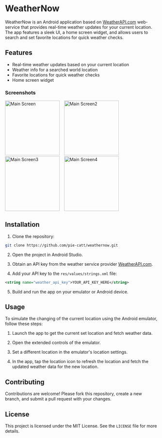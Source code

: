 # WeatherNow

WeatherNow is an Android application based on <a href="https://www.weatherapi.com/" title="Free Weather API">WeatherAPI.com</a> web-service that provides real-time weather updates for your current location. The app features a sleek UI, a home screen widget, and allows users to search and set favorite locations for quick weather checks.

## Features

- Real-time weather updates based on your current location
- Weather info for a searched world location
- Favorite locations for quick weather checks
- Home screen widget

### Screenshots
<img src="https://github.com/pie-catt/WeatherNow/assets/33451203/8e18f8e0-c7f0-4de7-a8eb-e69e3dee6783" alt="Main Screen" width="180"/>
&ensp;
<img src="https://github.com/pie-catt/WeatherNow/assets/33451203/ae076575-25c4-4a01-868a-e3825550dbfd" alt="Main Screen2" width="180"/>
&ensp;
<img src="https://github.com/pie-catt/WeatherNow/assets/33451203/c59bb516-6d58-4cd8-b785-469656b11eed" alt="Main Screen3" width="180"/>
&ensp;
<img src="https://github.com/pie-catt/WeatherNow/assets/33451203/220849cd-9d98-4663-a0f1-07f415d343ed" alt="Main Screen4" width="180"/>

## Installation

1. Clone the repository:
```bash
git clone https://github.com/pie-catt/weathernow.git
```
2. Open the project in Android Studio.
  
3. Obtain an API key from the weather service provider <a href="https://www.weatherapi.com/" title="Free Weather API">WeatherAPI.com</a>.
   
4. Add your API key to the ```res/values/strings.xml``` file:
```xml
<string name="weather_api_key">YOUR_API_KEY_HERE</string>
```
5. Build and run the app on your emulator or Android device.

## Usage

To simulate the changing of the current location using the Android emulator, follow these steps:
1. Launch the app to get the current set location and fetch weather data.
   
2. Open the extended controls of the emulator.
   
3. Set a different location in the emulator's location settings.
   
4. In the app, tap the location icon to refresh the location and fetch the updated weather data for the new location.

## Contributing

Contributions are welcome! Please fork this repository, create a new branch, and submit a pull request with your changes.

## License

This project is licensed under the MIT License. See the `LICENSE` file for more details.
   
   
